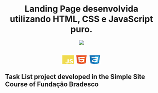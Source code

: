 <h1 align="center"> Landing Page desenvolvida utilizando HTML, CSS e JavaScript puro. </h1>


<p align="center">
<img src="http://img.shields.io/static/v1?label=STATUS&message=%20CONCLUÍDO&color=GREEN&style=for-the-badge"/>
</p>


<div align="center"><br>
  <img align="center" alt="Js" height="30" width="40" src="https://raw.githubusercontent.com/devicons/devicon/master/icons/javascript/javascript-plain.svg">
  <img align="center" alt="HTML" height="30" width="40" src="https://raw.githubusercontent.com/devicons/devicon/master/icons/html5/html5-original.svg">
  <img align="center" alt="CSS" height="30" width="40" src="https://raw.githubusercontent.com/devicons/devicon/master/icons/css3/css3-original.svg">
</div>

## Task List project developed in the Simple Site Course of Fundação Bradesco


